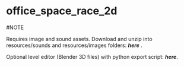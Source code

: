 # office_space_race_2d


#NOTE

Requires image and sound assets. 
Download and unzip into resources/sounds and resources/images folders: ___here___ .


Optional level editor (Blender 3D files) with python export script: ___here___.
